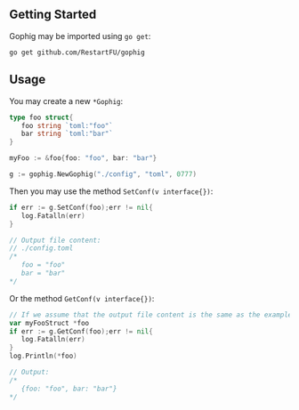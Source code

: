 ## Getting Started

Gophig may be imported using `go get`:
```
go get github.com/RestartFU/gophig
```

## Usage

You may create a new `*Gophig`:
```go
type foo struct{
   foo string `toml:"foo"`
   bar string `toml:"bar"`
}

myFoo := &foo{foo: "foo", bar: "bar"}

g := gophig.NewGophig("./config", "toml", 0777)
```
Then you may use the method `SetConf(v interface{})`:
```go
if err := g.SetConf(foo);err != nil{
   log.Fatalln(err)
}

// Output file content:
// ./config.toml
/* 
   foo = "foo"
   bar = "bar"
*/
```
Or the method `GetConf(v interface{})`:
```go
// If we assume that the output file content is the same as the example up there:
var myFooStruct *foo
if err := g.GetConf(foo);err != nil{
   log.Fatalln(err)
}
log.Println(*foo)

// Output:
/* 
   {foo: "foo", bar: "bar"}
*/
```
